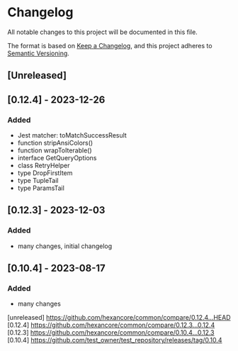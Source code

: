 # Changelog
All notable changes to this project will be documented in this file.

The format is based on [Keep a Changelog](https://keepachangelog.com/en/1.0.0/),
and this project adheres to [Semantic Versioning](https://semver.org/spec/v2.0.0.html).

## [Unreleased]

## [0.12.4] - 2023-12-26

### Added

- Jest matcher: toMatchSuccessResult
- function stripAnsiColors() 
- function wrapToIterable() 
- interface GetQueryOptions
- class RetryHelper 
- type DropFirstItem
- type TupleTail
- type ParamsTail

## [0.12.3] - 2023-12-03

### Added

- many changes, initial changelog

## [0.10.4] - 2023-08-17

### Added

- many changes

[unreleased] https://github.com/hexancore/common/compare/0.12.4...HEAD  
[0.12.4] https://github.com/hexancore/common/compare/0.12.3...0.12.4  
[0.12.3] https://github.com/hexancore/common/compare/0.10.4...0.12.3   
[0.10.4] https://github.com/test_owner/test_repository/releases/tag/0.10.4   
